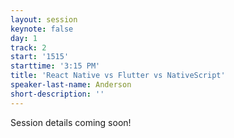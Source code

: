 ```yaml
---
layout: session
keynote: false
day: 1
track: 2
start: '1515'
starttime: '3:15 PM'
title: 'React Native vs Flutter vs NativeScript'
speaker-last-name: Anderson
short-description: ''
---
```


Session details coming soon!
